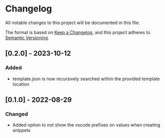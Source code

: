 # Changelog
All notable changes to this project will be documented in this file.

The format is based on [Keep a Changelog](https://keepachangelog.com/en/1.0.0/),
and this project adheres to [Semantic Versioning](https://semver.org/spec/v2.0.0.html).

## [0.2.0] - 2023-10-12
### Added
- template.json is now recursively searched within the provided template location

## [0.1.0] - 2022-08-29
### Changed
- Added option to not show the vscode prefixes on values when creating snippets